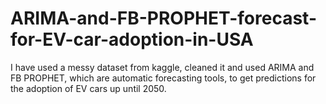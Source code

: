 # ARIMA-and-FB-PROPHET-forecast-for-EV-car-adoption-in-USA

I have used a messy dataset from kaggle, cleaned it and used ARIMA and FB PROPHET, which are automatic forecasting tools, to get predictions for the adoption of EV cars up until 2050.
